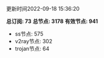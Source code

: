 更新时间2022-09-18 15:36:20

**总订阅: 73**
**总节点: 3178**
**有效节点: 941**
- ss节点: 575
- v2ray节点: 302
- trojan节点: 64
